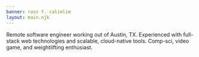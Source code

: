 ```yaml
---
banner: ross f. calimlim
layout: main.njk
---
```


Remote software engineer working out of Austin, TX. Experienced with full-stack web technologies and scalable, cloud-native tools. Comp-sci, video game, and weightlifting enthusiast.
